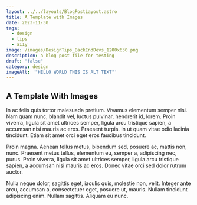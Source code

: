```yaml
---
layout: ../../layouts/BlogPostLayout.astro
title: A Template with Images
date: 2023-11-30
tags:
  - design
  - tips
  - a11y
image: /images/DesignTips_BackEndDevs_1200x630.png
description: a blog post file for testing
draft: "false"
category: design
imageAlt: '"HELLO WORLD THIS IS ALT TEXT"'
---
```


## A Template With Images

In ac felis quis tortor malesuada pretium. Vivamus elementum semper nisi. Nam quam nunc, blandit vel, luctus pulvinar, hendrerit id, lorem. Proin viverra, ligula sit amet ultrices semper, ligula arcu tristique sapien, a accumsan nisi mauris ac eros. Praesent turpis. In ut quam vitae odio lacinia tincidunt. Etiam sit amet orci eget eros faucibus tincidunt.

Proin magna. Aenean tellus metus, bibendum sed, posuere ac, mattis non, nunc. Praesent metus tellus, elementum eu, semper a, adipiscing nec, purus. Proin viverra, ligula sit amet ultrices semper, ligula arcu tristique sapien, a accumsan nisi mauris ac eros. Donec vitae orci sed dolor rutrum auctor.

Nulla neque dolor, sagittis eget, iaculis quis, molestie non, velit. Integer ante arcu, accumsan a, consectetuer eget, posuere ut, mauris. Nullam tincidunt adipiscing enim. Nullam sagittis. Aliquam eu nunc.
